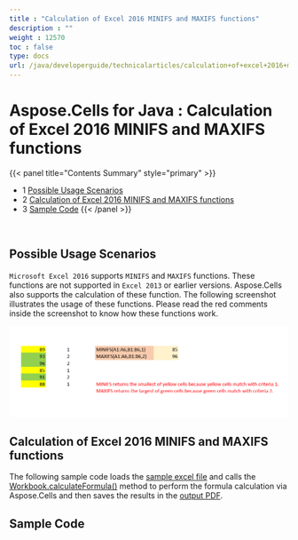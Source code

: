 ```yaml
---
title : "Calculation of Excel 2016 MINIFS and MAXIFS functions" 
description : "" 
weight : 12570 
toc : false
type: docs
url: /java/developerguide/technicalarticles/calculation+of+excel+2016+minifs+and+maxifs+functions/
---
```


# Aspose.Cells for Java : Calculation of Excel 2016 MINIFS and MAXIFS functions


{{< panel title="Contents Summary" style="primary" >}}
*   1 [Possible Usage Scenarios](#possible-usage-scenarios)
*   2 [Calculation of Excel 2016 MINIFS and MAXIFS functions](#calculation-of-excel-2016-minifs-and-maxifs-functions)
*   3 [Sample Code](#sample-code)
{{< /panel >}}
 

 


## Possible Usage Scenarios

`Microsoft Excel 2016` supports `MINIFS` and `MAXIFS` functions. These functions are not supported in `Excel 2013` or earlier versions. Aspose.Cells also supports the calculation of these function. The following screenshot illustrates the usage of these functions. Please read the red comments inside the screenshot to know how these functions work.

![image](5115148.png)

## Calculation of Excel 2016 MINIFS and MAXIFS functions

The following sample code loads the [sample excel file](https://docs2.aspose.com/cells/java/attachments/5276198/5472586.xlsx) and calls the [Workbook.calculateFormula()](https://apireference.aspose.com/java/cells/com.aspose.cells/workbook#calculateFormula()) method to perform the formula calculation via Aspose.Cells and then saves the results in the [output PDF](https://docs2.aspose.com/cells/java/attachments/5276198/5472585.pdf).

## Sample Code

